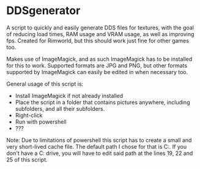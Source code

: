 # DDSgenerator

A script to quickly and easily generate DDS files for textures, with the goal of reducing load times, RAM usage and VRAM usage, as well as improving fps.
Created for Rimworld, but this should work just fine for other games too.

Makes use of ImageMagick, and as such ImageMagick has to be installed for this to work.
Supported formats are JPG and PNG, but other formats supported by ImageMagick can easily be edited in when necessary too.

General usage of this script is:
 - Install ImageMagick if not already installed
 - Place the script in a folder that contains pictures anywhere, including subfolders, and all their subfolders.
 - Right-click
 - Run with powershell
 - ???


Note: Due to limitations of powershell this script has to create a small and very short-lived cache file. The default path I chose for that is C:\. If you don't have a C: drive, you will have to edit said path at the lines 19, 22 and 25 of this script.